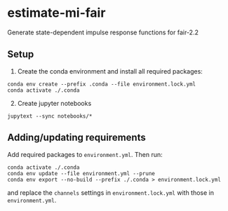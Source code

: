 # estimate-mi-fair

Generate state-dependent impulse response functions for fair-2.2

## Setup

1. Create the conda environment and install all required packages:
```shell
conda env create --prefix .conda --file environment.lock.yml
conda activate ./.conda
```

2. Create jupyter notebooks
```shell
jupytext --sync notebooks/*
```

## Adding/updating requirements

Add required packages to `environment.yml`. Then run:
```shell
conda activate ./.conda
conda env update --file environment.yml --prune
conda env export --no-build --prefix ./.conda > environment.lock.yml
```
and replace the `channels` settings in `environment.lock.yml` with those in `environment.yml`.
